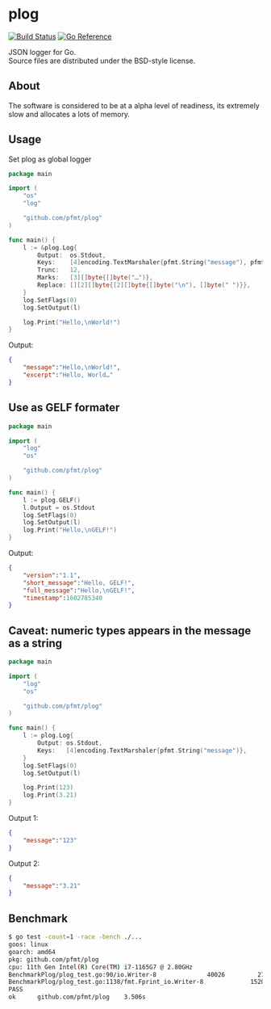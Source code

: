 # plog

[![Build Status](https://cloud.drone.io/api/badges/pfmt/plog/status.svg)](https://cloud.drone.io/pfmt/plog)
[![Go Reference](https://pkg.go.dev/badge/github.com/pfmt/plog.svg)](https://pkg.go.dev/github.com/pfmt/plog)

JSON logger for Go.  
Source files are distributed under the BSD-style license.

## About

The software is considered to be at a alpha level of readiness,
its extremely slow and allocates a lots of memory.

## Usage

Set plog as global logger

```go
package main

import (
    "os"
    "log"

    "github.com/pfmt/plog"
)

func main() {
    l := &plog.Log{
        Output:  os.Stdout,
        Keys:    [4]encoding.TextMarshaler{pfmt.String("message"), pfmt.String("excerpt")},
        Trunc:   12,
        Marks:   [3][]byte{[]byte("…")},
        Replace: [][2][]byte{[2][]byte{[]byte("\n"), []byte(" ")}},
    }
    log.SetFlags(0)
    log.SetOutput(l)

    log.Print("Hello,\nWorld!")
}
```

Output:

```json
{
    "message":"Hello,\nWorld!",
    "excerpt":"Hello, World…"
}
```

## Use as GELF formater

```go
package main

import (
    "log"
    "os"

    "github.com/pfmt/plog"
)

func main() {
    l := plog.GELF()
    l.Output = os.Stdout
    log.SetFlags(0)
    log.SetOutput(l)
    log.Print("Hello,\nGELF!")
}
```

Output:

```json
{
    "version":"1.1",
    "short_message":"Hello, GELF!",
    "full_message":"Hello,\nGELF!",
    "timestamp":1602785340
}
```

## Caveat: numeric types appears in the message as a string

```go
package main

import (
    "log"
    "os"

    "github.com/pfmt/plog"
)

func main() {
    l := plog.Log{
        Output: os.Stdout,
        Keys:   [4]encoding.TextMarshaler{pfmt.String("message")},
    }
    log.SetFlags(0)
    log.SetOutput(l)

    log.Print(123)
    log.Print(3.21)
}
```

Output 1:

```json
{
    "message":"123"
}
```

Output 2:

```json
{
    "message":"3.21"
}
```

## Benchmark

```sh
$ go test -count=1 -race -bench ./... 
goos: linux
goarch: amd64
pkg: github.com/pfmt/plog
cpu: 11th Gen Intel(R) Core(TM) i7-1165G7 @ 2.80GHz
BenchmarkPlog/plog_test.go:90/io.Writer-8         	   40026	     27957 ns/op
BenchmarkPlog/plog_test.go:1138/fmt.Fprint_io.Writer-8         	   15207	     75703 ns/op
PASS
ok  	github.com/pfmt/plog	3.506s
```

